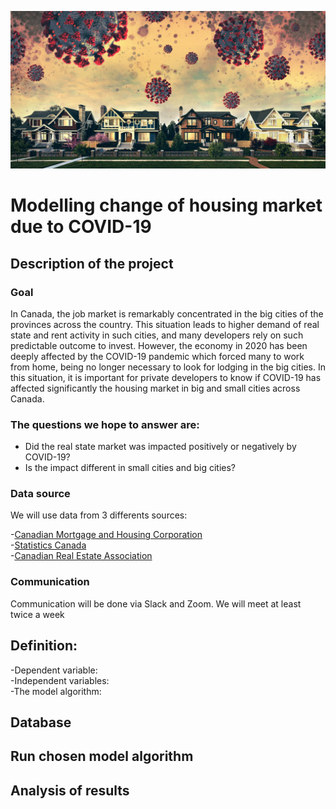 ![housing market](https://github.com/lskerrett/Covid-and-Real-Estate-Canada/blob/master/Resources/housing%20market.jpg)


# Modelling change of housing market due to COVID-19

## Description of the project

### Goal
In Canada, the job market is remarkably concentrated in the big cities of the provinces across the country. This situation leads to higher demand of real state and rent activity in such cities, and many developers rely on such predictable outcome to invest. However, the economy in 2020 has been deeply affected by the COVID-19 pandemic which forced many to work from home, being no longer necessary to look for lodging in the big cities. In this situation, it is important for private developers to know if COVID-19 has affected significantly the housing market in big and small cities across Canada.

### The questions we hope to answer are: <br>

- Did the real state market was impacted positively or negatively by COVID-19?
- Is the impact different in small cities and big cities?
 
### Data source

We will use data from 3 differents sources: <br>

-[Canadian Mortgage and Housing Corporation](https://www.cmhc-schl.gc.ca/en/data-and-research) <br>
-[Statistics Canada](https://www150.statcan.gc.ca/n1/en/type/data?subject_levels=46) <br>
-[Canadian Real Estate Association](https://creastats.crea.ca/en-CA/) <br>

### Communication

Communication will be done via Slack and Zoom. We will meet at least twice a week

## Definition: 
-Dependent variable: <br>
-Independent variables:<br>
-The  model algorithm:<br>

## Database 

## Run chosen model algorithm

## Analysis of results

